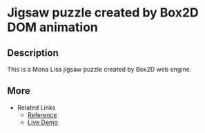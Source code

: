 # Jigsaw puzzle created by Box2D DOM animation

## Description
This is a Mona Lisa jigsaw puzzle created by Box2D web engine.


## More 
* Related Links
    + [Reference](http://code.google.com/p/box2dweb)
    + [Live Demo](http://remo.site/puzzle/)